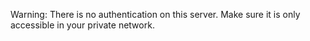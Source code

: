 Warning: There is no authentication on this server. Make sure it is only accessible in your private network.
